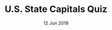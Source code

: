 ---
layout:      project
title:       U.S. State Capitals Quiz
date:        12 Jun 2018
# screenshot:
#   src:       /assets/img/projects/hyde-v2@0,25x.jpg
#   srcset:
#     1920w:   /assets/img/projects/hyde-v2.jpg
#     960w:    /assets/img/projects/hyde-v2@0,5x.jpg
#     480w:    /assets/img/projects/hyde-v2@0,25x.jpg
caption:     Time to test your grade school knowledge.
description: Time to test your grade school knowledge.
links:
  - title:   View Project
    url:     ../../project_code/trivia_game_p5
  - title:   Github
    url:     https://github.com/inspectordanno/trivia_game_p5
featured:    false
---